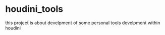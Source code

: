houdini_tools
=============

this project is about  develpment of some personal tools develpment within houdini
